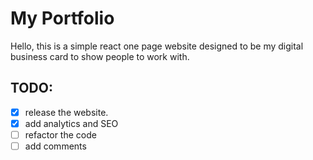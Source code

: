 # My Portfolio

Hello, this is a simple react one page website designed to be my digital business card to show people to work with.

## TODO:
- [x] release the website.
- [x] add analytics and SEO
- [ ] refactor the code 
- [ ] add comments 